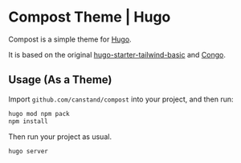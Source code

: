 # Compost Theme | Hugo

Compost is a simple theme for [Hugo](https://gohugo.io).

It is based on the original [hugo-starter-tailwind-basic](https://github.com/bep/hugo-starter-tailwind-basic) and [Congo](https://github.com/jpanther/congo).

## Usage (As a Theme)

Import `github.com/canstand/compost` into your project, and then run:

```bash
hugo mod npm pack
npm install
```

Then run your project as usual.

```bash
hugo server
```

